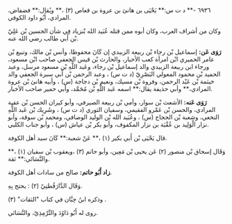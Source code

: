 ٦٩٣٦ -** د ت س:** يَحْيَى بن هانئ بن عروة بن قعاص (٣) ،** ويُقال:** فضفاض، المرادي، أَبُو داود الكوفي.

وكان من أشراف العرب، وكان أبوه ممن قتله عُبَيد الله بْنزياد فِي شأن الحسين بْن عَلِيّ بْن أَبي طالب رضي الله عنه.

**رَوَى عَن:** إسماعيل بْن رجاء بْن ربيعة الزبيدي إن كَانَ محفوظا، وأنس بْن مالك، وتبيع بْن عامر الحميري ابْن امرأة كعب الأحبار، والحارث بْن قيس الجعفي صاحب ابْن مسعود، ورجاء ابن ربيعة الزبيدي والد إسماعيل بْن رجاء، وعَبد اللَّهِ بْن مسعود مرسل، وعبد الحميد بْن محمود المعولي البَصْرِيّ (د ت س) ، وعبد الرحمن بْن أَبي سبرة الجعفي والد خيثمة بْن عَبْد الرحمن، وفروة بْن مسيك، ونعيم بْن دجاجة (س) ، وأبيه هانئ بْن عروة المرادي،** وأبي حذيفة يقال:** اسمه عَبد اللَّهِ بْن مُحَمَّد، وأبي حمير صاحب الأخبار.

**رَوَى عَنه:** الأشعث بْن سوار، وأمي بْن ربيعة الصيرفي، وأبو كيران الحسن بْن عقبة المرادي، والحسن بْن عَمْرو الفقيمي، وسفيان الثوري (د ت س) ، وشَرِيك بْن عَبد اللَّهِ النخعي، وشعبة بْن الحجاج (س) ، وعُبَيد الله بْن الوليد الوصافي، ومحمد بْن سوقة، وأبو نزار الْوَلِيد بن عُقْبَة بن نزار المكفوف، وأبو بكر بْن عياش (س) ، وأبو جناب الكلبي.

قال يَحْيَى بْن أَبي بكير (١) ،** عَنْ شعبة:** كَانَ سيد أهل الكوفة.

وَقَال إسحاق بْن منصور (٢) عَن يحيى بْن مَعِين، وأبو حاتم (٣) ،ويعقوب بْن سفيان (١) ،** والنَّسَائي:** ثقة.

**زاد أَبُو حاتم:** صالح من سادات أهل الكوفة.

وَقَال الدَّارَقُطنِيّ (٢) : يحتج بِهِ.

وذكره ابنُ حِبَّان في كتاب "الثقات" (٣) .

روى له أَبُو دَاوُدَ والتِّرْمِذِيّ، والنَّسَائي.